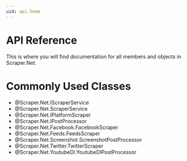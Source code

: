```yaml
---
uid: api.home
---
```


# API Reference

This is where you will find documentation for all members and objects in Scraper.Net.

# Commonly Used Classes

* @Scraper.Net.IScraperService
* @Scraper.Net.ScraperService
* @Scraper.Net.IPlatformScraper
* @Scraper.Net.IPostProcessor
* @Scraper.Net.Facebook.FacebookScraper
* @Scraper.Net.Feeds.FeedsScraper
* @Scraper.Net.Screenshot.ScreenshotPostProcessor
* @Scraper.Net.Twitter.TwitterScraper
* @Scraper.Net.YoutubeDl.YoutubeDlPostProcessor

